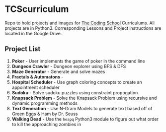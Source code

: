 # TCScurriculum
Repo to hold projects and images for [The Coding School](https://the-cs.org) Curriculums. All projects are in Python3. Corresponding Lessons and Project instructions are located in the Google Drive.

## Project List
1. **Poker** - User implements the game of poker in the command line
2. **Dungeon Crawler** - Dungeon explorer using BFS & DFS
3. **Maze Generator** - Generate and solve mazes
4. **Fractals & Automatons** -
5. **Hospital Scheduler** - Use graph coloring concepts to create an appointment scheduler
6. **Sudoku** - Solve sudoku puzzles using constraint propogation 
7. **Knapsack Problem** - Solve the Knapsack Problem using recursive and dynamic programming methods
8. **Text Generation** - Use N-Gram Models to generate text based off of Green Eggs & Ham by Dr. Seuss
9. **Walking Dead** - Use the `heapq` Python3 module to figure out what order to kill the approaching zombies in

